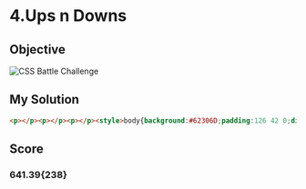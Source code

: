 # 4.Ups n Downs

## Objective

![CSS Battle Challenge](https://cssbattle.dev/targets/4.png)

## My Solution

```html
<p></p><p></p><p></p><style>body{background:#62306D;padding:126 42 0;display:flex;p{width:100;height:100;border-bottom-left-radius:53q;border-bottom-right-radius:53q;background:#F7EC7D;}p:nth-child(2){transform:scale(-1)translateY(100%)
```
## Score
### 641.39{238}